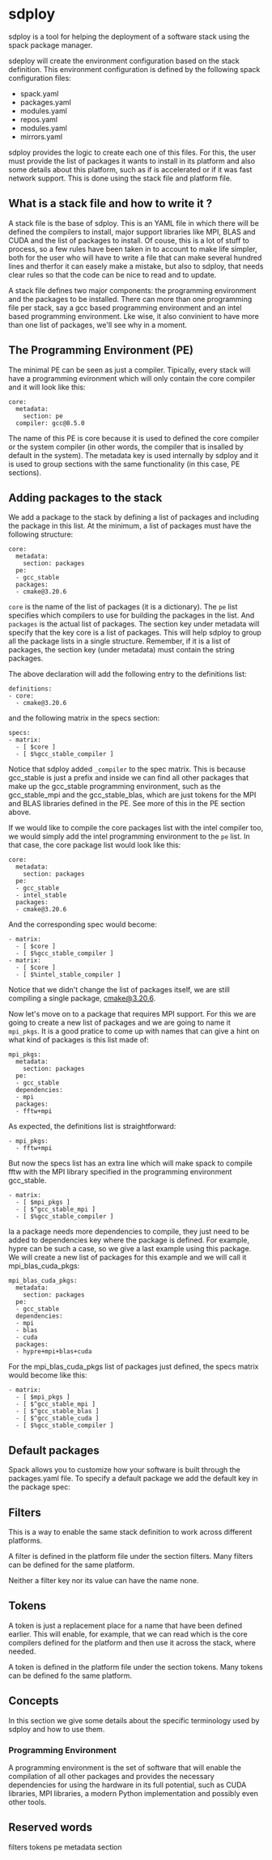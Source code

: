 # sdploy

sdploy is a tool for helping the deployment of a software stack using the spack
package manager.

sdeploy will create the environment configuration based on the stack definition.
This environment configuration is defined by the following spack configuration
files:

- spack.yaml
- packages.yaml
- modules.yaml
- repos.yaml
- modules.yaml
- mirrors.yaml

sdploy provides the logic to create each one of this files. For this, the user
must provide the list of packages it wants to install in its platform and also
some details about this platform, such as if is accelerated or if it was fast
network support. This is done using the stack file and platform file.

## What is a stack file and how to write it ?

A stack file is the base of sdploy. This is an YAML file in which there will be
defined the compilers to install, major support libraries like MPI, BLAS and
CUDA and the list of packages to install. Of couse, this is a lot of stuff to
process, so a few rules have been taken in to account to make life simpler, both
for the user who will have to write a file that can make several hundred lines
and therfor it can easely make a mistake, but also to sdploy, that needs clear
rules so that the code can be nice to read and to update.

A stack file defines two major components: the programming environment and the
packages to be installed. There can more than one programming file per stack, say
a gcc based programming environment and an intel based programming environment.
Lke wise, it also convinient to have more than one list of packages, we'll see
why in a moment.

## The Programming Environment (PE)

The minimal PE can be seen as just a compiler. Tipically, every stack will have
a programming evironment which will only contain the core compiler and it will
look like this:

    core:
      metadata:
        section: pe
      compiler: gcc@8.5.0

The name of this PE is core because it is used to defined the core compiler or
the system compiler (in other words, the compiler that is insalled by default in
the system). The metadata key is used internally by sdploy and it is used to
group sections with the same functionality (in this case, PE sections).

## Adding packages to the stack

We add a package to the stack by defining a list of packages and including the
package in this list. At the minimum, a list of packages must have the following
structure:

    core:
      metadata:
        section: packages
      pe:
      - gcc_stable
      packages:
      - cmake@3.20.6

`core` is the name of the list of packages (it is a dictionary). The `pe` list
specifies which compilers to use for building the packages in the list. And
`packages` is the actual list of packages. The section key under metadata will
specify that the key core is a list of packages. This will help sdploy to group
all the package lists in a single structure. Remember, if it is a list of
packages, the section key (under metadata) must contain the string packages.

The above declaration will add the following entry to the definitions list:

    definitions:
    - core:
      - cmake@3.20.6

and the following matrix in the specs section:

    specs:
    - matrix:
      - [ $core ]
      - [ $%gcc_stable_compiler ]

Notice that sdploy added `_compiler` to the spec matrix. This is because
gcc\_stable is just a prefix and inside we can find all other packages that make
up the gcc\_stable programming environment, such as the gcc\_stable\_mpi and the
gcc\_stable_blas, which are just tokens for the MPI and BLAS libraries defined
in the PE. See more of this in the PE section above.

If we would like to compile the core packages list with the intel compiler too,
we would simply add the intel programming environment to the `pe` list. In that
case, the core package list would look like this:

    core:
      metadata:
        section: packages
      pe:
      - gcc_stable
      - intel_stable
      packages:
      - cmake@3.20.6

And the corresponding spec would become:

    - matrix:
      - [ $core ]
      - [ $%gcc_stable_compiler ]
    - matrix:
      - [ $core ]
      - [ $%intel_stable_compiler ]

Notice that we didn't change the list of packages itself, we are still compiling
a single package, cmake@3.20.6.

Now let's move on to a package that requires MPI support. For this we are going
to create a new list of packages and we are going to name it `mpi_pkgs`. It is a
good pratice to come up with names that can give a hint on what kind of packages
is this list made of:

    mpi_pkgs:
      metadata:
        section: packages
      pe:
      - gcc_stable
      dependencies:
      - mpi
      packages:
      - fftw+mpi

As expected, the definitions list is straightforward:

    - mpi_pkgs:
      - fftw+mpi

But now the specs list has an extra line which will make spack to compile fftw
with the MPI library specified in the programming environment gcc_stable.

    - matrix:
      - [ $mpi_pkgs ]
      - [ $^gcc_stable_mpi ]
      - [ $%gcc_stable_compiler ]

Ia a package needs more dependencies to compile, they just need to be added to
dependencies key where the package is defined. For example, hypre can be such a
case, so we give a last example using this package. We will create a new list of
packages for this example and we will call it mpi\_blas\_cuda_pkgs:

    mpi_blas_cuda_pkgs:
      metadata:
        section: packages
      pe:
      - gcc_stable
      dependencies:
      - mpi
      - blas
      - cuda
      packages:
      - hypre+mpi+blas+cuda

For the mpi_blas_cuda_pkgs list of packages just defined, the specs matrix would
become like this:

    - matrix:
      - [ $mpi_pkgs ]
      - [ $^gcc_stable_mpi ]
      - [ $^gcc_stable_blas ]
      - [ $^gcc_stable_cuda ]
      - [ $%gcc_stable_compiler ]

## Default packages

Spack allows you to customize how your software is built through the
packages.yaml file. To specify a default package we add the default key in the
package spec:

## Filters

This is a way to enable the same stack definition to work across different
platforms.

A filter is defined in the platform file under the section filters. Many filters
can be defined for the same platform.

Neither a filter key nor its value can have the name none.

## Tokens

A token is just a replacement place for a name that have been defined earlier.
This will enable, for example, that we can read which is the core compilers
defined for the platform and then use it across the stack, where needed.

A token is defined in the platform file under the section tokens. Many tokens
can be defined fo the same platform.

## Concepts

In this section we give some details about the specific terminology used by
sdploy and how to use them.

### Programming Environment

A programming environment is the set of software that will enable the
compilation of all other packages and provides the necessary dependencies for
using the hardware in its full potential, such as CUDA libraries, MPI libraries,
a modern Python implementation and possibly even other tools.

## Reserved words

filters
tokens
pe
metadata
section



